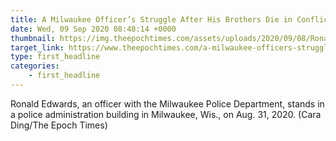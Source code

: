 ```yaml
---
title: A Milwaukee Officer’s Struggle After His Brothers Die in Conflicts With Police
date: Wed, 09 Sep 2020 08:48:14 +0000
thumbnail: https://img.theepochtimes.com/assets/uploads/2020/09/08/Ronald-Edwards-2-2-300x180.jpg
target_link: https://www.theepochtimes.com/a-milwaukee-officers-struggle-after-his-brothers-die-in-conflicts-with-police-2_3491771.html
type: first_headline
categories:
    - first_headline
---
```

Ronald Edwards, an officer with the Milwaukee Police Department, stands in a police administration building in Milwaukee, Wis., on Aug. 31, 2020. (Cara Ding/The Epoch Times) 